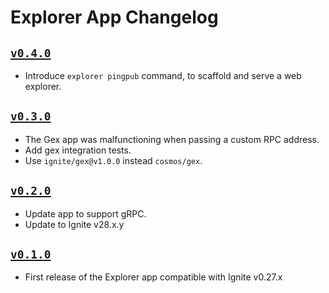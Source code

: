 # Explorer App Changelog

## [`v0.4.0`](https://github.com/ignite/apps/releases/tag/explorer/v0.4.0)

* Introduce `explorer pingpub` command, to scaffold and serve a web explorer.

## [`v0.3.0`](https://github.com/ignite/apps/releases/tag/explorer/v0.3.0)

* The Gex app was malfunctioning when passing a custom RPC address.
* Add gex integration tests.
* Use `ignite/gex@v1.0.0` instead `cosmos/gex`.

## [`v0.2.0`](https://github.com/ignite/apps/releases/tag/explorer/v0.2.0)

* Update app to support gRPC.
* Update to Ignite v28.x.y

## [`v0.1.0`](https://github.com/ignite/apps/releases/tag/explorer/v0.1.0)

* First release of the Explorer app compatible with Ignite v0.27.x
